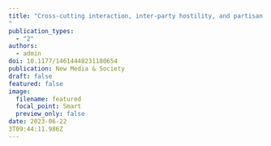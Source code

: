 ```yaml
---
title: "Cross-cutting interaction, inter-party hostility, and partisan identity: Analysis of offensive speech in social media
"
publication_types:
  - "2"
authors:
  - admin
doi: 10.1177/14614448231180654
publication: New Media & Society
draft: false
featured: false
image:
  filename: featured
  focal_point: Smart
  preview_only: false
date: 2023-06-22
3T09:44:11.986Z
---
```

